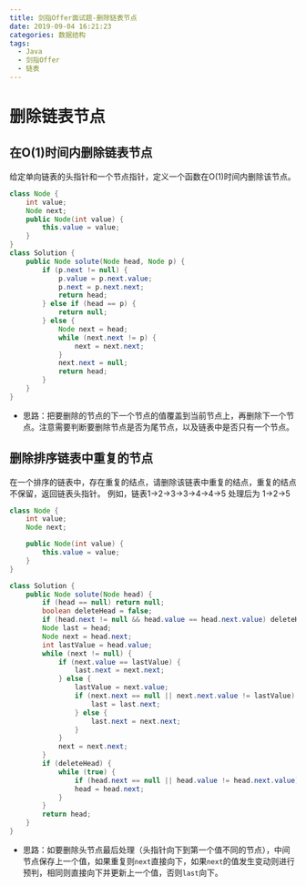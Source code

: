 ```yaml
---
title: 剑指Offer面试题-删除链表节点
date: 2019-09-04 16:21:23
categories: 数据结构
tags:
  - Java
  - 剑指Offer
  - 链表
---
```


# 删除链表节点

## 在O(1)时间内删除链表节点

给定单向链表的头指针和一个节点指针，定义一个函数在O(1)时间内删除该节点。

```java
class Node {
    int value;
    Node next;
    public Node(int value) {
        this.value = value;
    }
}
class Solution {
    public Node solute(Node head, Node p) {
        if (p.next != null) {
            p.value = p.next.value;
            p.next = p.next.next;
            return head;
        } else if (head == p) {
            return null;
        } else {
            Node next = head;
            while (next.next != p) {
                next = next.next;
            }
            next.next = null;
            return head;
        }
    }
}
```

- 思路：把要删除的节点的下一个节点的值覆盖到当前节点上，再删除下一个节点。注意需要判断要删除节点是否为尾节点，以及链表中是否只有一个节点。

## 删除排序链表中重复的节点

在一个排序的链表中，存在重复的结点，请删除该链表中重复的结点，重复的结点不保留，返回链表头指针。 例如，链表1->2->3->3->4->4->5 处理后为 1->2->5

```java
class Node {
    int value;
    Node next;

    public Node(int value) {
        this.value = value;
    }
}

class Solution {
    public Node solute(Node head) {
        if (head == null) return null;
        boolean deleteHead = false;
        if (head.next != null && head.value == head.next.value) deleteHead = true;
        Node last = head;
        Node next = head.next;
        int lastValue = head.value;
        while (next != null) {
            if (next.value == lastValue) {
                last.next = next.next;
            } else {
                lastValue = next.value;
                if (next.next == null || next.next.value != lastValue) {
                    last = last.next;
                } else {
                    last.next = next.next;
                }
            }
            next = next.next;
        }
        if (deleteHead) {
            while (true) {
                if (head.next == null || head.value != head.next.value) return head.next;
                head = head.next;
            }
        }
        return head;
    }
}
```

- 思路：如要删除头节点最后处理（头指针向下到第一个值不同的节点），中间节点保存上一个值，如果重复则`next`直接向下，如果`next`的值发生变动则进行预判，相同则直接向下并更新上一个值，否则`last`向下。